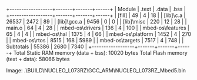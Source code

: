 +------------------+-------+-------+------+
| Module           | .text | .data | .bss |
+------------------+-------+-------+------+
| [fill]           |    49 |     4 |   18 |
| [lib]\c.a        | 26537 |  2472 |   89 |
| [lib]\gcc.a      |  9456 |     0 |    0 |
| [lib]\misc       |   220 |    12 |   28 |
| main.o           |    64 |     4 |   28 |
| mbed-os\drivers  |   136 |     4 |  100 |
| mbed-os\features |    65 |     4 |    4 |
| mbed-os\hal      |  1375 |     4 |   66 |
| mbed-os\platform |  1452 |     4 |  270 |
| mbed-os\rtos     |  8515 |   168 | 5989 |
| mbed-os\targets  |  7517 |     4 |  748 |
| Subtotals        | 55386 |  2680 | 7340 |
+------------------+-------+-------+------+
Total Static RAM memory (data + bss): 10020 bytes
Total Flash memory (text + data): 58066 bytes

Image: .\BUILD\NUCLEO_L073RZ\GCC_ARM\NUCLEO_L073RZ_Mbed5.bin
